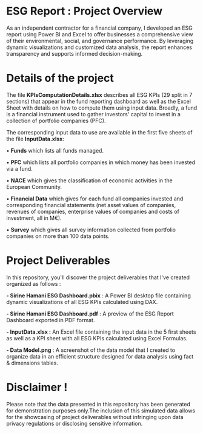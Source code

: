 # ESG Report : Project Overview
As an independent contractor for a financial company, I developed an ESG report using Power BI and Excel to offer businesses a comprehensive view of their environmental, social, and governance performance. By leveraging dynamic visualizations and customized data analysis, the report enhances transparency and supports informed decision-making.
# Details of the project
The file **KPIsComputationDetails.xlsx** describes all ESG KPIs (29 split in 7 sections) that  appear in the fund reporting dashboard as well as the Excel Sheet with details on how to compute them using input data. Broadly, a fund is a financial instrument used to gather investors' capital to invest in a collection of portfolio companies (PFC).

The corresponding input data to use are available in the first five sheets of the file **InputData.xlsx**:

• **Funds** which lists all funds managed.

• **PFC** which lists all portfolio companies in which money has been invested via a fund.

• **NACE** which gives the classification of economic activities in the European Community.

• **Financial Data** which gives for each fund all companies invested and corresponding financial statements
(net asset values of companies, revenues of companies, enterprise values of companies and costs of
investment, all in M€).

• **Survey** which gives all survey information collected from portfolio companies on more than 100 data points.

# Project Deliverables
In this repository, you'll discover the project deliverables that I've created organized as follows : 

**- Sirine Hamani ESG Dashboard.pbix** : A Power BI desktop file containing  dynamic visualizations of all ESG KPIs calculated using DAX.

**- Sirine Hamani ESG Dashboard.pdf** : A preview of the ESG Report Dashboard exported in PDF format.

**- InputData.xlsx :** An Excel file containing the input data in the 5 first sheets as well as a KPI sheet with all ESG KPIs calculated using Excel Formulas.

**- Data Model.png** : A screenshot of the data model that I created to organize  data in an efficient structure designed for data analysis using fact & dimensions tables.
# Disclaimer ! 
Please note that the data presented in this repository has been generated for demonstration purposes only.The inclusion of this simulated data allows for the showcasing of project deliverables without infringing upon data privacy regulations or disclosing sensitive information.
